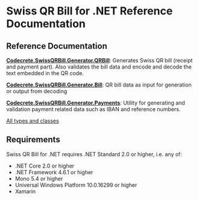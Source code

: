 # Swiss QR Bill for .NET Reference Documentation

## Reference Documentation

**[Codecrete.SwissQRBill.Generator.QRBill](xref:Codecrete.SwissQRBill.Generator.QRBill)**: Generates Swiss QR bill (receipt and payment part). Also validates the bill data and encode and decode the text embedded in the QR code.

**[Codecrete.SwissQRBill.Generator.Bill](xref:Codecrete.SwissQRBill.Generator.Bill)**: QR bill data as input for generation or output from decoding

**[Codecrete.SwissQRBill.Generator.Payments](xref:Codecrete.SwissQRBill.Generator.Payments)**: Utility for generating and validation payment related data such as IBAN and reference numbers.

[All types and classes](xref:Codecrete.SwissQRBill.Generator)

## Requirements

Swiss QR Bill for .NET requires .NET Standard 2.0 or higher, i.e. any of:

- .NET Core 2.0 or higher
- .NET Framework 4.6.1 or higher
- Mono 5.4 or higher
- Universal Windows Platform 10.0.16299 or higher
- Xamarin
